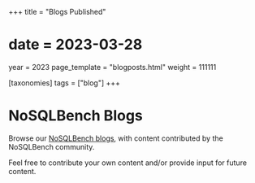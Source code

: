 +++
title = "Blogs Published"
# date = 2023-03-28
year = 2023
page_template = "blogposts.html"
weight = 111111

[taxonomies]
tags = ["blog"]
+++

# NoSQLBench Blogs
Browse our [NoSQLBench blogs](@/blog/published.md), with content contributed by the NoSQLBench community.

Feel free to contribute your own content and/or provide input for future content.

